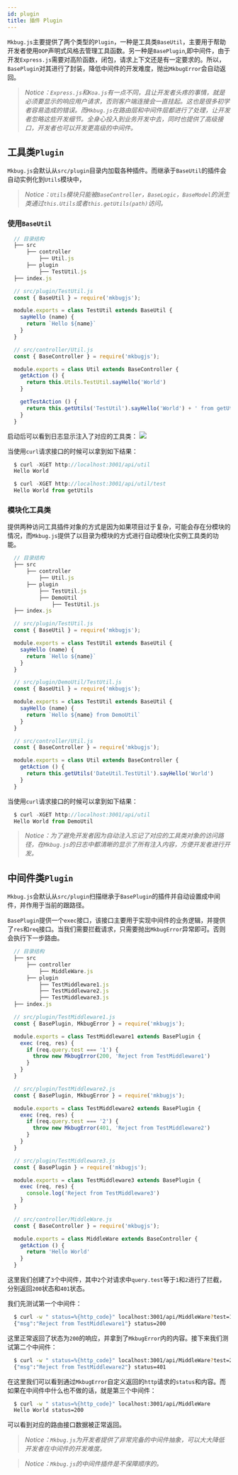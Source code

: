 ```yaml
---
id: plugin
title: 插件 Plugin
---
```

`Mkbug.js`主要提供了两个类型的`Plugin`，一种是工具类`BaseUtil`，主要用于帮助开发者使用`OOP`声明式风格去管理工具函数。另一种是`BasePlugin`,即中间件，由于开发`Express.js`需要对高阶函数，闭包，请求上下文还是有一定要求的。所以，`BasePlugin`对其进行了封装，降低中间件的开发难度，抛出`MkbugError`会自动返回。

> *Notice：`Express.js`和`Koa.js`有一点不同，且让开发者头疼的事情，就是必须要显示的响应用户请求，否则客户端连接会一直挂起。这也是很多初学者容易造成的错误。而`Mkbug.js`在路由层和中间件层都进行了处理，让开发者忽略这些开发细节。全身心投入到业务开发中去，同时也提供了高级接口，开发者也可以开发更高级的中间件。*

## 工具类`Plugin`
`Mkbug.js`会默认从`src/plugin`目录内加载各种插件。而继承于`BaseUtil`的插件会自动实例化到`Utils`模块中，

> *Notice：`Utils`模块只能被`BaseController`，`BaseLogic`，`BaseModel`的派生类通过`this.Utils`或者`this.getUtils(path)`访问。*

### 使用`BaseUtil`
```js
  // 目录结构
  ├── src 
      ├── controller 
          ├── Util.js
      ├── plugin
          ├── TestUtil.js
  ├── index.js 

  // src/plugin/TestUtil.js
  const { BaseUtil } = require('mkbugjs');

  module.exports = class TestUtil extends BaseUtil {
    sayHello (name) {
      return `Hello ${name}`
    }
  }

  // src/controller/Util.js
  const { BaseController } = require('mkbugjs');

  module.exports = class Util extends BaseController {
    getAction () {
      return this.Utils.TestUtil.sayHello('World')
    }

    getTestAction () {
      return this.getUtils('TestUtil').sayHello('World') + ' from getUtils'
    }
  }
```
启动后可以看到日志显示注入了对应的工具类：
![](/img/util1.png)

当使用`curl`请求接口的时候可以拿到如下结果：
```js
  $ curl -XGET http://localhost:3001/api/util
  Hello World

  $ curl -XGET http://localhost:3001/api/util/test
  Hello World from getUtils
```
### 模块化工具类
提供两种访问工具插件对象的方式是因为如果项目过于复杂，可能会存在分模块的情况，而`Mkbug.js`提供了以目录为模块的方式进行自动模块化实例工具类的功能。
```js
  // 目录结构
  ├── src 
      ├── controller 
          ├── Util.js
      ├── plugin
          ├── TestUtil.js
          ├── DemoUtil
              ├── TestUtil.js
  ├── index.js 

  // src/plugin/TestUtil.js
  const { BaseUtil } = require('mkbugjs');

  module.exports = class TestUtil extends BaseUtil {
    sayHello (name) {
      return `Hello ${name}`
    }
  }

  // src/plugin/DemoUtil/TestUtil.js
  const { BaseUtil } = require('mkbugjs');

  module.exports = class TestUtil extends BaseUtil {
    sayHello (name) {
      return `Hello ${name} from DemoUtil`
    }
  }

  // src/controller/Util.js
  const { BaseController } = require('mkbugjs');

  module.exports = class Util extends BaseController {
    getAction () {
      return this.getUtils('DateUtil.TestUtil').sayHello('World')
    }
  }
```
当使用`curl`请求接口的时候可以拿到如下结果：
```js
  $ curl -XGET http://localhost:3001/api/util
  Hello World from DemoUtil
```

> *Notice：为了避免开发者因为自动注入忘记了对应的工具类对象的访问路径，在`Mkbug.js`的日志中都清晰的显示了所有注入内容，方便开发者进行开发。*

## 中间件类`Plugin`
`Mkbug.js`会默认从`src/plugin`扫描继承于`BasePlugin`的插件并自动设置成中间件，并作用于当前的跟路径。

`BasePlugin`提供一个`exec`接口，该接口主要用于实现中间件的业务逻辑，并提供了`res`和`req`接口。当我们需要拦截请求，只需要抛出`MkbugError`异常即可。否则会执行下一步路由。

```js
  // 目录结构
  ├── src 
      ├── controller 
          ├── MiddleWare.js
      ├── plugin
          ├── TestMiddleware1.js
          ├── TestMiddleware2.js
          ├── TestMiddleware3.js
  ├── index.js 

  // src/plugin/TestMiddleware1.js
  const { BasePlugin, MkbugError } = require('mkbugjs');

  module.exports = class TestMiddleware1 extends BasePlugin {
    exec (req, res) {
      if (req.query.test === '1') {
        throw new MkbugError(200, 'Reject from TestMiddleware1')
      }
    }
  }

  // src/plugin/TestMiddleware2.js
  const { BasePlugin, MkbugError } = require('mkbugjs');

  module.exports = class TestMiddleware2 extends BasePlugin {
    exec (req, res) {
      if (req.query.test === '2') {
        throw new MkbugError(401, 'Reject from TestMiddleware2')
      }
    }
  }

  // src/plugin/TestMiddleware3.js
  const { BasePlugin } = require('mkbugjs');

  module.exports = class TestMiddleware3 extends BasePlugin {
    exec (req, res) {
      console.log('Reject from TestMiddleware3')
    }
  }

  // src/controller/MiddleWare.js
  const { BaseController } = require('mkbugjs');

  module.exports = class MiddleWare extends BaseController {
    getAction () {
      return 'Hello World'
    }
  }
```
这里我们创建了`3`个中间件，其中`2`个对请求中`query.test`等于`1`和`2`进行了拦截，分别返回`200`状态和`401`状态。

我们先测试第一个中间件：
```sh
  $ curl -w " status=%{http_code}" localhost:3001/api/MiddleWare?test=1
  {"msg":"Reject from TestMiddleware1"} status=200
```
这里正常返回了状态为`200`的响应，并拿到了`MkbugError`内的内容。接下来我们测试第二个中间件：
```sh
  $ curl -w " status=%{http_code}" localhost:3001/api/MiddleWare?test=2
  {"msg":"Reject from TestMiddleware2"} status=401
```
在这里我们可以看到通过`MkbugError`自定义返回的`http`请求的`status`和内容。而如果在中间件中什么也不做的话，就是第三个中间件：

```sh
  $ curl -w " status=%{http_code}" localhost:3001/api/MiddleWare
  Hello World status=200
```
可以看到对应的路由接口数据被正常返回。

> *Notice：`Mkbug.js`为开发者提供了非常完备的中间件抽象，可以大大降低开发者在中间件的开发难度。*

> *Notice：`Mkbug.js`的中间件插件是不保障顺序的。*